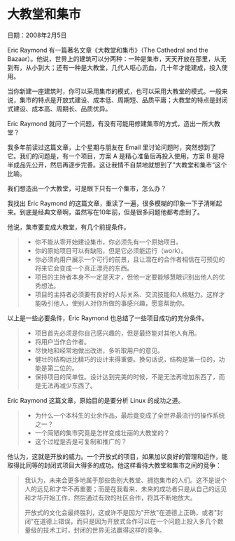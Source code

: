 # 大教堂和集市

日期：2008年2月5日

Eric Raymond 有一篇著名文章《大教堂和集市》（The Cathedral and the Bazaar）。他说，世界上的建筑可以分两种：一种是集市，天天开放在那里，从无到有，从小到大；还有一种是大教堂，几代人呕心沥血，几十年才能建成，投入使用。

当你新建一座建筑时，你可以采用集市的模式，也可以采用大教堂的模式。一般来说，集市的特点是开放式建设、成本低、周期短、品质平庸；大教堂的特点是封闭式建设、成本高、周期长、品质优异。

Eric Raymond 就问了一个问题，有没有可能用修建集市的方式，造出一所大教堂？

我多年前读过这篇文章，上个星期与朋友在 Email 里讨论问题时，突然想到了它。我们的问题是，有一个项目，方案 A 是精心准备后再投入使用，方案 B 是将半成品先公开，然后再逐步完善。这让我情不自禁地就想到了”大教堂和集市“这个比喻。

我们想造出一个大教堂，可是眼下只有一个集市，怎么办？

我找出 Eric Raymond 的这篇文章，重读了一遍，很多模糊的印象一下子清晰起来。到底是经典文章啊，虽然写在10年前，但是很多问题他都考虑到了。

他说，集市要变成大教堂，有几个前提条件。

> - 你不能从零开始建设集市，你必须先有一个原始项目。
> - 你的原始项目可以有缺陷，但是它必须能运行（work）。
> - 你必须向用户展示一个可行的前景，且让潜在的合作者相信在可预见的将来它会变成一个真正漂亮的东西。
> - 项目的主持者本身不一定是天才，但他一定要能够慧眼识别出他人的优秀想法。
> - 项目的主持者必须要有良好的人际关系、交流技能和人格魅力。这样才能吸引他人，使别人对你所做的事感兴趣，愿意帮助你。

以上是一些必要条件，Eric Raymond 也总结了一些项目成功的充分条件。

> - 项目首先必须是你自己感兴趣的，但是最终能对其他人有用。
> - 将用户当作合作者。
> - 尽快地和经常地做出改进，多听取用户的意见。
> - 健壮的结构远比精巧的设计来得重要。换句话说，结构是第一位的，功能是第二位的。
> - 保持项目的简单性。设计达到完美的时候，不是无法再增加东西了，而是无法再减少东西了。

Eric Raymond 这篇文章，原始目的是要分析 Linux 的成功之道。

> - 为什么一个本科生的业余作品，最后竟变成了全世界最流行的操作系统之一？
> - 一个简陋的集市究竟是怎样变成壮丽的大教堂的？
> - 这个过程是否是可复制和推广的？

他认为，这就是开放的威力。一个开放式的项目，如果加以良好的管理和运作，能取得比同等的封闭式项目大得多的成功。他这样看待大教堂和集市之间的竞争：

> 我认为，未来会更多地属于那些告别大教堂、拥抱集市的人们。这不是说个人的远见和才华不再重要；而是在我看来，未来的成功者只是从自己的远见和才华开始工作，然后通过有效的社区合作，将其不断地放大。
>
> 开放式的文化会最终胜利，这或许不是因为"开放"在道德上正确，或者"封闭"在道德上错误，而只是因为开放式合作可以在一个问题上投入多几个数量级的技术工时，封闭的世界无法赢得这样的竞争。

